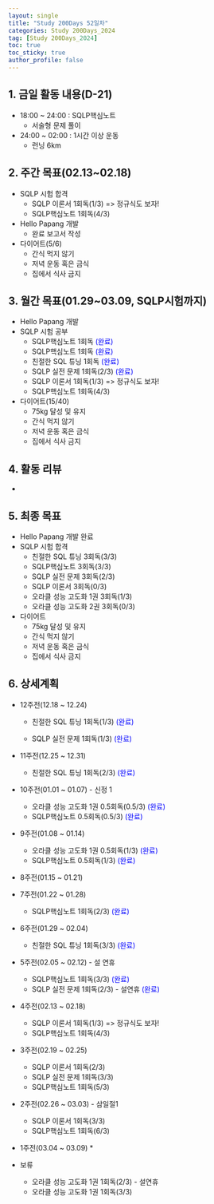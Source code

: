 ```yaml
---
layout: single
title: "Study 200Days 52일차"
categories: Study 200Days_2024
tag: [Study 200Days_2024]
toc: true
toc_sticky: true
author_profile: false
---
```


## 1. 금일 활동 내용(D-21)

* 18:00 ~ 24:00 : SQLP핵심노트
  * 서술형 문제 풀이
* 24:00 ~ 02:00 : 1시간 이상 운동
  * 런닝 6km



##  2. 주간 목표(02.13~02.18)

* SQLP 시험 합격
  * SQLP 이론서 1회독(1/3) => 정규식도 보자!
  * SQLP핵심노트 1회독(4/3)
* Hello Papang 개발
  * 완료 보고서 작성
* 다이어트(5/6)
  * 간식 먹지 않기
  * 저녁 운동 혹은 금식
  * 집에서 식사 금지



## 3. 월간 목표(01.29~03.09, SQLP시험까지)

* Hello Papang 개발
* SQLP 시험 공부
  * SQLP핵심노트 1회독 <span style = "color:blue">(완료)</span>
  * SQLP핵심노트 1회독 <span style = "color:blue">(완료)</span>
  * 친절한 SQL 튜닝 1회독 <span style = "color:blue">(완료)</span>
  * SQLP 실전 문제 1회독(2/3) <span style = "color:blue">(완료)</span>
  * SQLP 이론서 1회독(1/3) => 정규식도 보자!
  * SQLP핵심노트 1회독(4/3)
* 다이어트(15/40)
  * 75kg 달성 및 유지
  * 간식 먹지 않기
  * 저녁 운동 혹은 금식
  * 집에서 식사 금지



## 4. 활동 리뷰

* 



## 5. 최종 목표

* Hello Papang 개발 완료
* SQLP 시험 합격
  * 친절한 SQL 튜닝 3회독(3/3)
  * SQLP핵심노트 3회독(3/3)
  * SQLP 실전 문제 3회독(2/3)
  * SQLP 이론서 3회독(0/3)
  * 오라클 성능 고도화 1권 3회독(1/3)
  * 오라클 성능 고도화 2권 3회독(0/3)
* 다이어트
  * 75kg 달성 및 유지
  * 간식 먹지 않기
  * 저녁 운동 혹은 금식
  * 집에서 식사 금지



## 6. 상세계획

* 12주전(12.18 ~ 12.24)
  * 친절한 SQL 튜닝 1회독(1/3) <span style = "color:blue">(완료)</span>

  * SQLP 실전 문제 1회독(1/3) <span style = "color:blue">(완료)</span>
* 11주전(12.25 ~ 12.31)
  * 친절한 SQL 튜닝 1회독(2/3) <span style = "color:blue">(완료)</span>
* 10주전(01.01 ~ 01.07) - 신정 1
  * 오라클 성능 고도화 1권 0.5회독(0.5/3) <span style = "color:blue">(완료)</span>
  * SQLP핵심노트 0.5회독(0.5/3) <span style = "color:blue">(완료)</span>
* 9주전(01.08 ~ 01.14)
  * 오라클 성능 고도화 1권 0.5회독(1/3) <span style = "color:blue">(완료)</span>
  * SQLP핵심노트 0.5회독(1/3) <span style = "color:blue">(완료)</span>
* 8주전(01.15 ~ 01.21)
* 7주전(01.22 ~ 01.28)
  * SQLP핵심노트 1회독(2/3)  <span style = "color:blue">(완료)</span>
* 6주전(01.29 ~ 02.04)
  * 친절한 SQL 튜닝 1회독(3/3) <span style = "color:blue">(완료)</span>
* 5주전(02.05 ~ 02.12) - 설 연휴
  * SQLP핵심노트 1회독(3/3) <span style = "color:blue">(완료)</span>
  * SQLP 실전 문제 1회독(2/3) - 설연휴 <span style = "color:blue">(완료)</span>
* 4주전(02.13 ~ 02.18)
  * SQLP 이론서 1회독(1/3) => 정규식도 보자!
  * SQLP핵심노트 1회독(4/3)
* 3주전(02.19 ~ 02.25)
  * SQLP 이론서 1회독(2/3)
  * SQLP 실전 문제 1회독(3/3)
  * SQLP핵심노트 1회독(5/3)
* 2주전(02.26 ~ 03.03) - 삼일절1

  * SQLP 이론서 1회독(3/3)
  * SQLP핵심노트 1회독(6/3)
* 1주전(03.04 ~ 03.09)
  * 
* 보류
  * 오라클 성능 고도화 1권 1회독(2/3) - 설연휴
  * 오라클 성능 고도화 1권 1회독(3/3)
